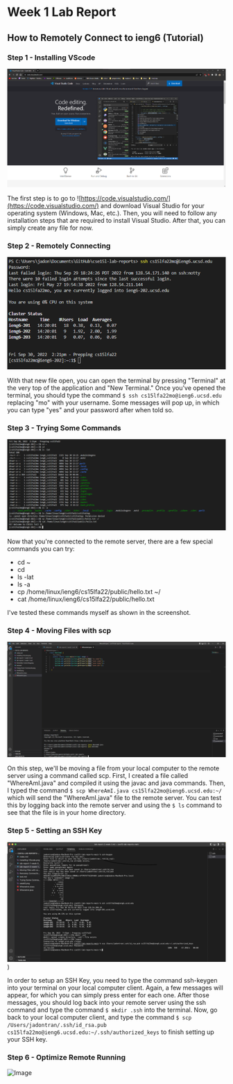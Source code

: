 # Week 1 Lab Report
## How to Remotely Connect to ieng6 (Tutorial)

### Step 1 - Installing VScode
![Image](Installing%20VScode.png)

The first step is to go to ![https://code.visualstudio.com/](https://code.visualstudio.com/) and download Visual Studio for your operating system (Windows, Mac, etc.). Then, you will need to follow any installation steps that are required to install Visual Studio. After that, you can simply create any file for now.


### Step 2 - Remotely Connecting
![Image](Remotely%20Connecting.png)

With that new file open, you can open the terminal by pressing "Terminal" at the very top of the application and "New Terminal." Once you've opened the terminal, you should type the command `$ ssh cs15lfa22mo@ieng6.ucsd.edu` replacing "mo" with your username. Some messages will pop up, in which you can type "yes" and your password after when told so.

### Step 3 - Trying Some Commands
![Image](Trying%20Some%20Commands.png)

Now that you're connected to the remote server, there are a few special commands you can try:

* cd ~
* cd
* ls -lat
* ls -a
* cp /home/linux/ieng6/cs15lfa22/public/hello.txt ~/
* cat /home/linux/ieng6/cs15lfa22/public/hello.txt

I've tested these commands myself as shown in the screenshot. 

### Step 4 - Moving Files with scp
![Image](Moving%20Files%20with%20scp.png)

On this step, we'll be moving a file from your local computer to the remote server using a command called scp. First, I created a file called "WhereAmI.java" and compiled it using the javac and java commands. Then, I typed the command `$ scp WhereAmI.java cs15lfa22mo@ieng6.ucsd.edu:~/` which will send the "WhereAmI.java" file to the remote server. You can test this by logging back into the remote server and using the `$ ls` command to see that the file is in your home directory.

### Step 5 - Setting an SSH Key
![Image](SSH%20Keys.png))   

In order to setup an SSH Key, you need to type the command ssh-keygen into your terminal on your local computer client. Again, a few messages will appear, for which you can simply press enter for each one. After those messages, you should log back into your remote server using the ssh command and type the command `$ mkdir .ssh` into the terminal. Now, go back to your local computer client, and type the command `$ scp /Users/jadontran/.ssh/id_rsa.pub cs15lfa22mo@ieng6.ucsd.edu:~/.ssh/authorized_keys` to finish setting up your SSH key.

### Step 6 - Optimize Remote Running
![Image]()